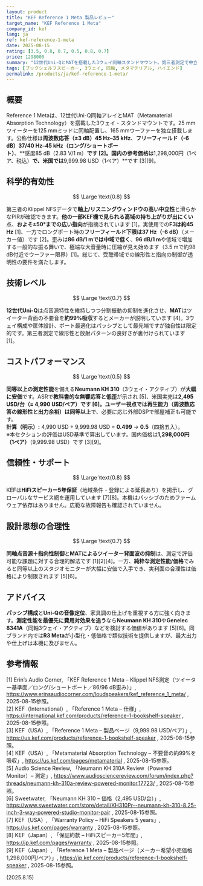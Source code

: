 ```yaml
---
layout: product
title: "KEF Reference 1 Meta 製品レビュー"
target_name: "KEF Reference 1 Meta"
company_id: kef
lang: ja
ref: kef-reference-1-meta
date: 2025-08-15
rating: [3.5, 0.8, 0.7, 0.5, 0.8, 0.7]
price: 1298000
summary: "12世代Uni-QとMATを搭載した3ウェイ同軸スタンドマウント。第三者測定で中立性と良好な指向性を確認。性能対価格では同等以上のスタジオモニターが大幅に安価です"
tags: [ブックシェルフスピーカー, 3ウェイ, 同軸, メタマテリアル, ハイエンド]
permalink: /products/ja/kef-reference-1-meta/
---
```


## 概要

Reference 1 Metaは、12世代Uni-Q同軸アレイとMAT（Metamaterial Absorption Technology）を搭載した3ウェイ・スタンドマウントです。25 mmツイーターを125 mmミッドに同軸配置し、165 mmウーファーを独立搭載します。公称仕様は**周波数応答（±3 dB）45 Hz–35 kHz**、**フリーフィールド（-6 dB）37/40 Hz–45 kHz（ロング/ショートポート）**、**感度85 dB（2.83 V/1 m）**です [2]。国内の参考価格は**1,298,000円（1ペア、税込）**で、米国では**9,999.98 USD（1ペア）**です [3][9]。

## 科学的有効性

$$ \Large \text{0.8} $$

第三者のKlippel NFSデータで**軸上/リスニングウィンドウの高い中立性**と滑らかなPIRが確認できます。**他の一部KEF機で見られる高域の持ち上がりが出にくい**点、**およそ±50°までの広い指向**が指摘されています [1]。実使用での**F3は約45 Hz** [1]、一方でロングポート時の**フリーフィールド下限は37 Hz（-6 dB）**（メーカー値）です [2]。歪みは**86 dB/1 mでは中域で低く**、**96 dB/1 m**や低域で増加する一般的な振る舞いで、極端な大音量時に圧縮が見え始めます（3.5 mで約98 dB付近でウーファー限界）[1]。総じて、受聴帯域での線形性と指向の制御が透明性の要件を満たします。

## 技術レベル

$$ \Large \text{0.7} $$

**12世代Uni-Q**は点音源特性を維持しつつ分割振動の抑制を進化させ、**MAT**はツイーター背面の不要音を**約99%吸収**するとメーカーが説明しています [4]。3ウェイ構成や筐体設計、ポート最適化はパッシブとして最先端ですが独自性は限定的です。第三者測定で線形性と放射パターンの良好さが裏付けられています [1]。

## コストパフォーマンス

$$ \Large \text{0.5} $$

**同等以上の測定性能**を備える**Neumann KH 310**（3ウェイ・アクティブ）が**大幅に安価**です。ASRで**教科書的な無響応答と低歪**が示され [5]、米国実売は**2,495 USD/台（= 4,990 USD/ペア）**です [6]。ユーザー視点では再生能力（周波数応答の線形性と出力余裕）は**同等以上**で、必要に応じ外部DSPで部屋補正も可能です。  
**計算（明示）:** 4,990 USD ÷ 9,999.98 USD = **0.499** → **0.5**（四捨五入）。  
※本セクションの評価はUSD基準で算出しています。国内価格は**1,298,000円（1ペア）**（9,999.98 USD）です [3][9]。

## 信頼性・サポート

$$ \Large \text{0.8} $$

KEFは**HiFiスピーカー5年保証**（地域条件・登録による延長あり）を掲示し、グローバルなサービス網を運用しています [7][8]。本機はパッシブのためファームウェア依存はありません。広範な故障報告も確認されていません。

## 設計思想の合理性

$$ \Large \text{0.7} $$

**同軸点音源＋指向性制御**と**MATによるツイーター背面波の抑制**は、測定で評価可能な課題に対する合理的解法です [1][2][4]。一方、**純粋な測定性能/価格**でみると同等以上のスタジオモニターが大幅に安価で入手でき、実利面の合理性は価格により制限されます [5][6]。

## アドバイス

**パッシブ構成**と**Uni-Qの音像定位**、家具調の仕上げを重視する方に強く向きます。**測定性能を最優先に費用対効果を追う**なら**Neumann KH 310**や**Genelec 8341A**（同軸3ウェイ・アクティブ）などを検討する価値があります [5][6]。同ブランド内では**R3 Meta**が小型化・低価格で類似技術を提供しますが、最大出力や仕上げは本機に及びません。

## 参考情報

[1] Erin’s Audio Corner, 「KEF Reference 1 Meta – Klippel NFS測定（ツイーター基準面／ロング/ショートポート／86/96 dB歪み）」, https://www.erinsaudiocorner.com/loudspeakers/kef_reference_1_meta/ , 2025-08-15参照。  
[2] KEF（International）, 「Reference 1 Meta – 仕様」, https://international.kef.com/products/reference-1-bookshelf-speaker , 2025-08-15参照。  
[3] KEF（USA）, 「Reference 1 Meta – 製品ページ（9,999.98 USD/ペア）」, https://us.kef.com/products/reference-1-bookshelf-speaker , 2025-08-15参照。  
[4] KEF（USA）, 「Metamaterial Absorption Technology – 不要音の約99%を吸収」, https://us.kef.com/pages/metamaterial , 2025-08-15参照。  
[5] Audio Science Review, 「Neumann KH 310A Review（Powered Monitor）– 測定」, https://www.audiosciencereview.com/forum/index.php?threads/neumann-kh-310a-review-powered-monitor.17723/ , 2025-08-15参照。  
[6] Sweetwater, 「Neumann KH 310 – 価格（2,495 USD/台）」, https://www.sweetwater.com/store/detail/KH310Pr--neumann-kh-310-8.25-inch-3-way-powered-studio-monitor-pair , 2025-08-15参照。  
[7] KEF（USA）, 「Warranty Policy – HiFi Speakers 5 years」, https://us.kef.com/pages/warranty , 2025-08-15参照。  
[8] KEF（Japan）, 「保証約款 – HiFiスピーカー5年間」, https://jp.kef.com/pages/warranty , 2025-08-15参照。  
[9] KEF（Japan）, 「Reference 1 Meta – 製品ページ（メーカー希望小売価格1,298,000円/ペア）」, https://jp.kef.com/products/reference-1-bookshelf-speaker , 2025-08-15参照。

(2025.8.15)


